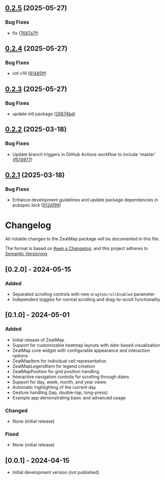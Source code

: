 ## [0.2.5](https://github.com/Zero8-AB/zeatmap/compare/v0.2.4...v0.2.5) (2025-05-27)


### Bug Fixes

* fix ([7687a7f](https://github.com/Zero8-AB/zeatmap/commit/7687a7fa89893477deaa5a9f8cd5ea44a4ebe42f))

## [0.2.4](https://github.com/Zero8-AB/zeatmap/compare/v0.2.3...v0.2.4) (2025-05-27)


### Bug Fixes

* intl v19 ([61485ff](https://github.com/Zero8-AB/zeatmap/commit/61485ff915e931246546858c85aa2c4c942bc83c))

## [0.2.3](https://github.com/Zero8-AB/zeatmap/compare/v0.2.2...v0.2.3) (2025-05-27)


### Bug Fixes

* update intl package ([26874bd](https://github.com/Zero8-AB/zeatmap/commit/26874bde76838776a13b01b2d30f320804df71f3))

## [0.2.2](https://github.com/Zero8-AB/zeatmap/compare/v0.2.1...v0.2.2) (2025-03-18)


### Bug Fixes

* Update branch triggers in GitHub Actions workflow to include 'master' ([f574977](https://github.com/Zero8-AB/zeatmap/commit/f574977867ef9566bf4586ca58cdf0574d305576))

## [0.2.1](https://github.com/Zero8-AB/zeatmap/compare/v0.2.0...v0.2.1) (2025-03-18)


### Bug Fixes

* Enhance development guidelines and update package dependencies in pubspec.lock ([512d199](https://github.com/Zero8-AB/zeatmap/commit/512d199885ee8f1a5c2e9b224dfb77eba2c364a4))

# Changelog

All notable changes to the ZeatMap package will be documented in this file.

The format is based on [Keep a Changelog](https://keepachangelog.com/en/1.0.0/),
and this project adheres to [Semantic Versioning](https://semver.org/spec/v2.0.0.html).

## [0.2.0] - 2024-05-15

### Added
- Separated scrolling controls with new `dragToScrollEnabled` parameter
- Independent toggles for normal scrolling and drag-to-scroll functionality

## [0.1.0] - 2024-05-01

### Added
- Initial release of ZeatMap
- Support for customizable heatmap layouts with date-based visualization
- ZeatMap core widget with configurable appearance and interaction options
- ZeatMapItem for individual cell representation
- ZeatMapLegendItem for legend creation
- ZeatMapPosition for grid position handling
- Interactive navigation controls for scrolling through dates
- Support for day, week, month, and year views
- Automatic highlighting of the current day
- Gesture handling (tap, double-tap, long-press)
- Example app demonstrating basic and advanced usage

### Changed
- None (initial release)

### Fixed
- None (initial release)

## [0.0.1] - 2024-04-15

- Initial development version (not published)
